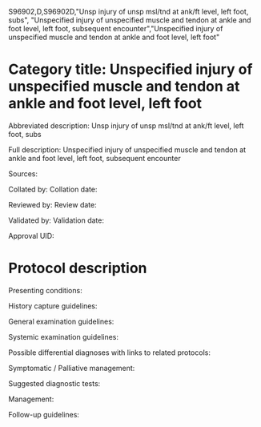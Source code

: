 S96902,D,S96902D,"Unsp injury of unsp msl/tnd at ank/ft level, left foot, subs", "Unspecified injury of unspecified muscle and tendon at ankle and foot level, left foot, subsequent encounter","Unspecified injury of unspecified muscle and tendon at ankle and foot level, left foot"
# Category title: Unspecified injury of unspecified muscle and tendon at ankle and foot level, left foot

Abbreviated description: Unsp injury of unsp msl/tnd at ank/ft level, left foot, subs

Full description: Unspecified injury of unspecified muscle and tendon at ankle and foot level, left foot, subsequent encounter

Sources:

Collated by:
Collation date:

Reviewed by:
Review date:

Validated by:
Validation date:

Approval UID:

# Protocol description

Presenting conditions:

History capture guidelines:

General examination guidelines:

Systemic examination guidelines:

Possible differential diagnoses with links to related protocols:

Symptomatic / Palliative management:

Suggested diagnostic tests:

Management:

Follow-up guidelines:
